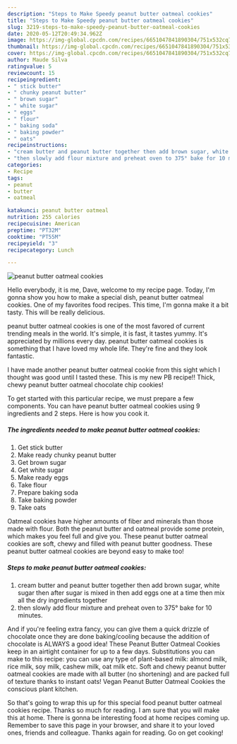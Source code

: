 ```yaml
---
description: "Steps to Make Speedy peanut butter oatmeal cookies"
title: "Steps to Make Speedy peanut butter oatmeal cookies"
slug: 3219-steps-to-make-speedy-peanut-butter-oatmeal-cookies
date: 2020-05-12T20:49:34.962Z
image: https://img-global.cpcdn.com/recipes/6651047841890304/751x532cq70/peanut-butter-oatmeal-cookies-recipe-main-photo.jpg
thumbnail: https://img-global.cpcdn.com/recipes/6651047841890304/751x532cq70/peanut-butter-oatmeal-cookies-recipe-main-photo.jpg
cover: https://img-global.cpcdn.com/recipes/6651047841890304/751x532cq70/peanut-butter-oatmeal-cookies-recipe-main-photo.jpg
author: Maude Silva
ratingvalue: 5
reviewcount: 15
recipeingredient:
- " stick butter"
- " chunky peanut butter"
- " brown sugar"
- " white sugar"
- " eggs"
- " flour"
- " baking soda"
- " baking powder"
- " oats"
recipeinstructions:
- "cream butter and peanut butter together then add brown sugar, white sugar then after sugar is mixed in then add eggs one at a time then mix all the dry ingredients together"
- "then slowly add flour mixture and preheat oven to 375° bake for 10 minutes."
categories:
- Recipe
tags:
- peanut
- butter
- oatmeal

katakunci: peanut butter oatmeal 
nutrition: 255 calories
recipecuisine: American
preptime: "PT32M"
cooktime: "PT55M"
recipeyield: "3"
recipecategory: Lunch

---
```



![peanut butter oatmeal cookies](https://img-global.cpcdn.com/recipes/6651047841890304/751x532cq70/peanut-butter-oatmeal-cookies-recipe-main-photo.jpg)

Hello everybody, it is me, Dave, welcome to my recipe page. Today, I'm gonna show you how to make a special dish, peanut butter oatmeal cookies. One of my favorites food recipes. This time, I'm gonna make it a bit tasty. This will be really delicious.

peanut butter oatmeal cookies is one of the most favored of current trending meals in the world. It's simple, it is fast, it tastes yummy. It's appreciated by millions every day. peanut butter oatmeal cookies is something that I have loved my whole life. They're fine and they look fantastic.

I have made another peanut butter oatmeal cookie from this sight which I thought was good until I tasted these. This is my new PB recipe!! Thick, chewy peanut butter oatmeal chocolate chip cookies!


To get started with this particular recipe, we must prepare a few components. You can have peanut butter oatmeal cookies using 9 ingredients and 2 steps. Here is how you cook it.

<!--inarticleads1-->

##### The ingredients needed to make peanut butter oatmeal cookies:

1. Get  stick butter
1. Make ready  chunky peanut butter
1. Get  brown sugar
1. Get  white sugar
1. Make ready  eggs
1. Take  flour
1. Prepare  baking soda
1. Take  baking powder
1. Take  oats


Oatmeal cookies have higher amounts of fiber and minerals than those made with flour. Both the peanut butter and oatmeal provide some protein, which makes you feel full and give you. These peanut butter oatmeal cookies are soft, chewy and filled with peanut butter goodness. These peanut butter oatmeal cookies are beyond easy to make too! 

<!--inarticleads2-->

##### Steps to make peanut butter oatmeal cookies:

1. cream butter and peanut butter together then add brown sugar, white sugar then after sugar is mixed in then add eggs one at a time then mix all the dry ingredients together
1. then slowly add flour mixture and preheat oven to 375° bake for 10 minutes.


And if you&#39;re feeling extra fancy, you can give them a quick drizzle of chocolate once they are done baking/cooling because the addition of chocolate is ALWAYS a good idea! These Peanut Butter Oatmeal Cookies keep in an airtight container for up to a few days. Substitutions you can make to this recipe: you can use any type of plant-based milk: almond milk, rice milk, soy milk, cashew milk, oat milk etc. Soft and chewy peanut butter oatmeal cookies are made with all butter (no shortening) and are packed full of texture thanks to instant oats! Vegan Peanut Butter Oatmeal Cookies the conscious plant kitchen. 

So that's going to wrap this up for this special food peanut butter oatmeal cookies recipe. Thanks so much for reading. I am sure that you will make this at home. There is gonna be interesting food at home recipes coming up. Remember to save this page in your browser, and share it to your loved ones, friends and colleague. Thanks again for reading. Go on get cooking!
